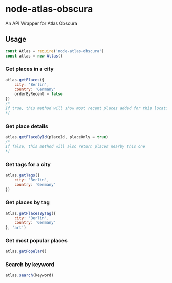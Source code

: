 # node-atlas-obscura

An API Wrapper for Atlas Obscura

## Usage

```js
const Atlas = require('node-atlas-obscura')
const atlas = new Atlas()
```

### Get places in a city

```js
atlas.getPlaces({
    city: 'Berlin',
    country: 'Germany'
    orderByRecent = false
})
/*
If true, this method will show most recent places added for this location
*/
```

### Get place details

```js
atlas.getPlaceById(placeId, placeOnly = true)
/*
If false, this method will also return places nearby this one
*/
```

### Get tags for a city

```js
atlas.getTags({
    city: 'Berlin',
    country: 'Germany'
})
```

### Get places by tag

```js
atlas.getPlacesByTag({
    city: 'Berlin',
    country: 'Germany'
}, 'art')
```

### Get most popular places

```js
atlas.getPopular()
```

### Search by keyword

```js
atlas.search(keyword)
```
